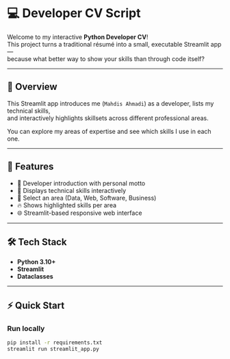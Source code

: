 # 💻 Developer CV Script

Welcome to my interactive **Python Developer CV**!  
This project turns a traditional résumé into a small, executable Streamlit app —  
because what better way to show your skills than through code itself?

---

## 🚀 Overview

This Streamlit app introduces me (`Mahdis Ahmadi`) as a developer, lists my technical skills,  
and interactively highlights skillsets across different professional areas.

You can explore my areas of expertise and see which skills I use in each one.

---

## 🧩 Features

- 👤 Developer introduction with personal motto  
- 🧠 Displays technical skills interactively  
- 🧭 Select an area (Data, Web, Software, Business)  
- 🔥 Shows highlighted skills per area  
- 🌐 Streamlit-based responsive web interface  

---

## 🛠️ Tech Stack

- **Python 3.10+**
- **Streamlit**
- **Dataclasses**

---

## ⚡ Quick Start

### Run locally

```bash
pip install -r requirements.txt
streamlit run streamlit_app.py
